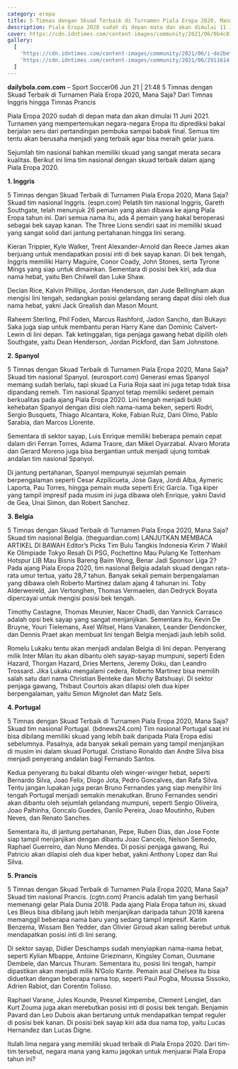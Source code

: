 ```yaml
---
category: eropa
title: 5 Timnas dengan Skuad Terbaik di Turnamen Piala Eropa 2020, Mana Saja?
description: Piala Eropa 2020 sudah di depan mata dan akan dimulai 11 Juni 2021.
cover: https://cdn.idntimes.com/content-images/community/2021/06/0b4c81694580404199affeb9d29a995f-de2bef183abe3a2f02d43b7c4a01e743-84fb3fb7b0cffd1113b5830a795a6694_600x400.jpeg
gallery:
  [
    'https://cdn.idntimes.com/content-images/community/2021/06/i-de2bef183abe3a2f02d43b7c4a01e743-e0c35fc726ba6d0cf826f620602eee0b.jpg',
    'https://cdn.idntimes.com/content-images/community/2021/06/2911614-59845288-2560-1440-de2bef183abe3a2f02d43b7c4a01e743-54fc96d5742f35d2b67605603aa6d5b1.jpg',
  ]
---
```


**dailybola.com.com** – Sport Soccer06 Jun 21 | 21:48
5 Timnas dengan Skuad Terbaik di Turnamen Piala Eropa 2020, Mana Saja?
Dari Timnas Inggris hingga Timnas Prancis

Piala Eropa 2020 sudah di depan mata dan akan dimulai 11 Juni 2021. Turnamen yang mempertemukan negara-negara Eropa itu diprediksi bakal berjalan seru dari pertandingan pembuka sampai babak final. Semua tim tentu akan berusaha menjadi yang terbaik agar bisa meraih gelar juara.

Sejumlah tim nasional bahkan memiliki skuad yang sangat merata secara kualitas. Berikut ini lima tim nasional dengan skuad terbaik dalam ajang Piala Eropa 2020.

**1. Inggris**

5 Timnas dengan Skuad Terbaik di Turnamen Piala Eropa 2020, Mana Saja?Skuad tim nasional Inggris. (espn.com)
Pelatih tim nasional Inggris, Gareth Southgate, telah menunjuk 26 pemain yang akan dibawa ke ajang Piala Eropa tahun ini. Dari semua nama itu, ada 4 pemain yang bakal beroperasi sebagai bek sayap kanan. The Three Lions sendiri saat ini memiliki skuad yang sangat solid dari jantung pertahanan hingga lini serang.

Kieran Trippier, Kyle Walker, Trent Alexander-Arnold dan Reece James akan berjuang untuk mendapatkan posisi inti di bek sayap kanan. Di bek tengah, Inggris memiliki Harry Maguire, Conor Coady, John Stones, serta Tyrone Mings yang siap untuk dimainkan. Sementara di posisi bek kiri, ada dua nama hebat, yaitu Ben Chilwell dan Luke Shaw.

Declan Rice, Kalvin Phillips, Jordan Henderson, dan Jude Bellingham akan mengisi lini tengah, sedangkan posisi gelandang serang dapat diisi oleh dua nama hebat, yakni Jack Grealish dan Mason Mount.

Raheem Sterling, Phil Foden, Marcus Rashford, Jadon Sancho, dan Bukayo Saka juga siap untuk membantu peran Harry Kane dan Dominic Calvert-Lewin di lini depan. Tak ketinggalan, tiga penjaga gawang hebat dipilih oleh Southgate, yaitu Dean Henderson, Jordan Pickford, dan Sam Johnstone.

**2. Spanyol**

5 Timnas dengan Skuad Terbaik di Turnamen Piala Eropa 2020, Mana Saja?Skuad tim nasional Spanyol. (eurosport.com)
Generasi emas Spanyol memang sudah berlalu, tapi skuad La Furia Roja saat ini juga tetap tidak bisa dipandang remeh. Tim nasional Spanyol tetap memiliki sederet pemain berkualitas pada ajang Piala Eropa 2020. Lini tengah menjadi bukti kehebatan Spanyol dengan diisi oleh nama-nama beken, seperti Rodri, Sergio Busquets, Thiago Alcantara, Koke, Fabian Ruiz, Dani Olmo, Pablo Sarabia, dan Marcos Llorente.

Sementara di sektor sayap, Luis Enrique memiliki beberapa pemain cepat dalam diri Ferran Torres, Adama Traore, dan Mikel Oyarzabal. Alvaro Morata dan Gerard Moreno juga bisa bergantian untuk menjadi ujung tombak andalan tim nasional Spanyol.

Di jantung pertahanan, Spanyol mempunyai sejumlah pemain berpengalaman seperti Cesar Azpilicueta, Jose Gaya, Jordi Alba, Aymeric Laporta, Pau Torres, hingga pemain muda seperti Eric Garcia. Tiga kiper yang tampil impresif pada musim ini juga dibawa oleh Enrique, yakni David de Gea, Unai Simon, dan Robert Sanchez.

**3. Belgia**

5 Timnas dengan Skuad Terbaik di Turnamen Piala Eropa 2020, Mana Saja?Skuad tim nasional Belgia. (theguardian.com)
LANJUTKAN MEMBACA ARTIKEL DI BAWAH
Editor’s Picks
Tim Bulu Tangkis Indonesia Kirim 7 Wakil Ke Olimpiade Tokyo
Resah Di PSG, Pochettino Mau Pulang Ke Tottenham Hotspur
LIB Mau Bisnis Bareng Baim Wong, Benar Jadi Sponsor Liga 2?
Pada ajang Piala Eropa 2020, tim nasional Belgia adalah skuad dengan rata-rata umur tertua, yaitu 28,7 tahun. Banyak sekali pemain berpengalaman yang dibawa oleh Roberto Martinez dalam ajang 4 tahunan ini. Toby Alderweireld, Jan Vertonghen, Thomas Vermaelen, dan Dedryck Boyata dipercayai untuk mengisi posisi bek tengah.

Timothy Castagne, Thomas Meunier, Nacer Chadli, dan Yannick Carrasco adalah opsi bek sayap yang sangat menjanjikan. Sementara itu, Kevin De Bruyne, Youri Tielemans, Axel Witsel, Hans Vanaken, Leander Dendoncker, dan Dennis Praet akan membuat lini tengah Belgia menjadi jauh lebih solid.

Romelu Lukaku tentu akan menjadi andalan Belgia di lini depan. Penyerang milik Inter Milan itu akan dibantu oleh sayap-sayap mumpuni, seperti Eden Hazard, Thorgan Hazard, Dries Mertens, Jeremy Doku, dan Leandro Trossard. Jika Lukaku mengalami cedera, Roberto Martinez bisa memilih salah satu dari nama Christian Benteke dan Michy Batshuayi. Di sektor penjaga gawang, Thibaut Courtois akan dilapisi oleh dua kiper berpengalaman, yaitu Simon Mignolet dan Matz Sels.

**4. Portugal**

5 Timnas dengan Skuad Terbaik di Turnamen Piala Eropa 2020, Mana Saja?Skuad tim nasional Portugal. (bdnews24.com)
Tim nasional Portugal saat ini bisa dibilang memiliki skuad yang lebih baik daripada Piala Eropa edisi sebelumnya. Pasalnya, ada banyak sekali pemain yang tampil menjanjikan di musim ini dalam skuad Portugal. Cristiano Ronaldo dan Andre Silva bisa menjadi penyerang andalan bagi Fernando Santos.

Kedua penyerang itu bakal dibantu oleh winger-winger hebat, seperti Bernardo Silva, Joao Felix, Diogo Jota, Pedro Goncalves, dan Rafa Silva. Tentu jangan lupakan juga peran Bruno Fernandes yang siap menyihir lini tengah Portugal menjadi semakin menakutkan. Bruno Fernandes sendiri akan dibantu oleh sejumlah gelandang mumpuni, seperti Sergio Oliveira, Joao Palhinha, Goncalo Guedes, Danilo Pereira, Joao Moutinho, Ruben Neves, dan Renato Sanches.

Sementara itu, di jantung pertahanan, Pepe, Ruben Dias, dan Jose Fonte siap tampil menjanjikan dengan dibantu Joao Cancelo, Nelson Semedo, Raphael Guerreiro, dan Nuno Mendes. Di posisi penjaga gawang, Rui Patricio akan dilapisi oleh dua kiper hebat, yakni Anthony Lopez dan Rui Silva.

**5. Prancis**

5 Timnas dengan Skuad Terbaik di Turnamen Piala Eropa 2020, Mana Saja?Skuad tim nasional Prancis. (cgtn.com)
Prancis adalah tim yang berhasil memenangi gelar Piala Dunia 2018. Pada ajang Piala Eropa tahun ini, skuad Les Bleus bisa dibilang jauh lebih menjanjikan daripada tahun 2018 karena memanggil beberapa nama baru yang sedang tampil impresif. Karim Benzema, Wissam Ben Yedder, dan Olivier Giroud akan saling berebut untuk mendapatkan posisi inti di lini serang.

Di sektor sayap, Didier Deschamps sudah menyiapkan nama-nama hebat, seperti Kylian Mbappe, Antoine Griezmann, Kingsley Coman, Ousmane Dembele, dan Marcus Thuram. Sementara itu, posisi lini tengah, hampir dipastikan akan menjadi milik N’Golo Kante. Pemain asal Chelsea itu bisa diduetkan dengan beberapa nama top, seperti Paul Pogba, Moussa Sissoko, Adrien Rabiot, dan Corentin Tolisso.

Raphael Varane, Jules Kounde, Presnel Kimpembe, Clement Lenglet, dan Kurt Zouma juga akan merebutkan posisi inti di posisi bek tengah. Benjamin Pavard dan Leo Dubois akan bertarung untuk mendapatkan tempat reguler di posisi bek kanan. Di posisi bek sayap kiri ada dua nama top, yaitu Lucas Hernandez dan Lucas Digne.

Itulah lima negara yang memiliki skuad terbaik di Piala Eropa 2020. Dari tim-tim tersebut, negara mana yang kamu jagokan untuk menjuarai Piala Eropa tahun ini?
